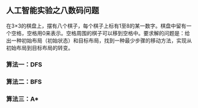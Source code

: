 ## 人工智能实验之八数码问题
在3×3的棋盘上，摆有八个棋子，每个棋子上标有1至8的某一数字。棋盘中留有一个空格，空格用0来表示。空格周围的棋子可以移到空格中。要求解的问题是：给出一种初始布局（初始状态）和目标布局，找到一种最少步骤的移动方法，实现从初始布局到目标布局的转变。

### 算法一：DFS

### 算法二：BFS

### 算法三：A*